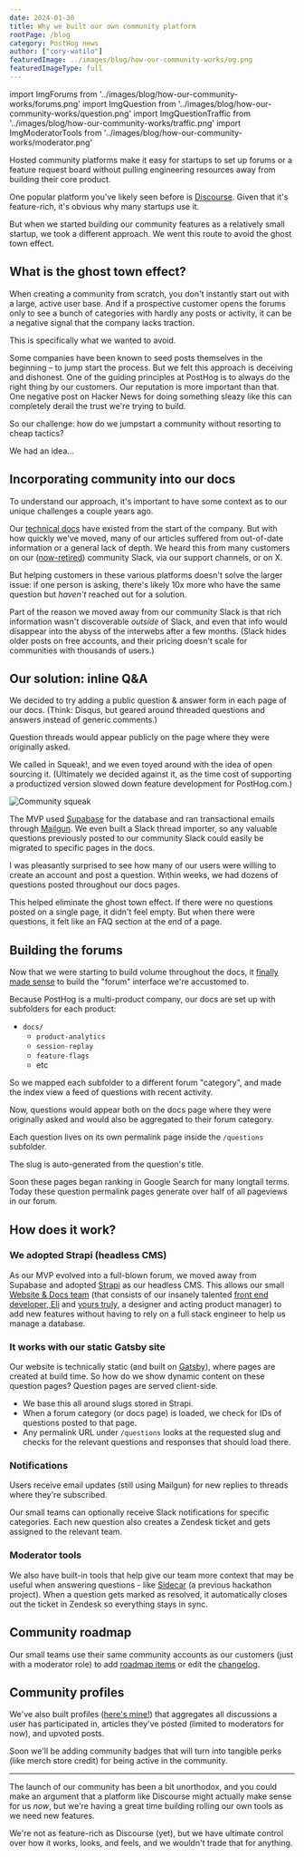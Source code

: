 ```yaml
---
date: 2024-01-30
title: Why we built our own community platform
rootPage: /blog
category: PostHog news
author: ["cory-watilo"]
featuredImage: ../images/blog/how-our-community-works/og.png
featuredImageType: full
---
```


import ImgForums from '../images/blog/how-our-community-works/forums.png'
import ImgQuestion from '../images/blog/how-our-community-works/question.png'
import ImgQuestionTraffic from '../images/blog/how-our-community-works/traffic.png'
import ImgModeratorTools from '../images/blog/how-our-community-works/moderator.png'

Hosted community platforms make it easy for startups to set up forums or a feature request board without pulling engineering resources away from building their core product.

One popular platform you've likely seen before is [Discourse](https://www.discourse.org/). Given that it's feature-rich, it's obvious why many startups use it.

But when we started building our community features as a relatively small startup, we took a different approach. We went this route to avoid the ghost town effect.

## What is the ghost town effect?

When creating a community from scratch, you don't instantly start out with a large, active user base. And if a prospective customer opens the forums only to see a bunch of categories with hardly any posts or activity, it can be a negative signal that the company lacks traction.

This is specifically what we wanted to avoid.

Some companies have been known to seed posts themselves in the beginning – to jump start the process. But we felt this approach is deceiving and dishonest. One of the guiding principles at PostHog is to always do the right thing by our customers. Our reputation is more important than that. One negative post on Hacker News for doing something sleazy like this can completely derail the trust we're trying to build.

So our challenge: how do we jumpstart a community without resorting to cheap tactics?

We had an idea…

## Incorporating community into our docs

To understand our approach, it's important to have some context as to our unique challenges a couple years ago.

Our [technical docs](/docs) have existed from the start of the company. But with how quickly we've moved, many of our articles suffered from out-of-date information or a general lack of depth. We heard this from many customers on our ([now-retired](/blog/slack-closure)) community Slack, via our support channels, or on X.

But helping customers in these various platforms doesn't solve the larger issue: if one person is asking, there's likely 10x more who have the same question but *haven't* reached out for a solution.

Part of the reason we moved away from our community Slack is that rich information wasn't discoverable *outside* of Slack, and even that info would disappear into the abyss of the interwebs after a few months. (Slack hides older posts on free accounts, and their pricing doesn't scale for communities with thousands of users.)

## Our solution: inline Q&A

We decided to try adding a public question & answer form in each page of our docs. (Think: Disqus, but geared around threaded questions and answers instead of generic comments.)

Question threads would appear publicly on the page where they were originally asked.

We called in Squeak!, and we even toyed around with the idea of open sourcing it. (Ultimately we decided against it, as the time cost of supporting a productized version slowed down feature development for PostHog.com.)

![Community squeak](../images/blog/how-our-community-works/squeak.png)

The MVP used [Supabase](https://supabase.com) for the database and ran transactional emails through [Mailgun](https://www.mailgun.com). We even built a Slack thread importer, so any valuable questions previously posted to our community Slack could easily be migrated to specific pages in the docs.

I was pleasantly surprised to see how many of our users were willing to create an account and post a question. Within weeks, we had dozens of questions posted throughout our docs pages.

This helped eliminate the ghost town effect. If there were no questions posted on a single page, it didn't feel empty. But when there were questions, it felt like an FAQ section at the end of a page.

## Building the forums

Now that we were starting to build volume throughout the docs, it [finally made sense](https://github.com/PostHog/posthog.com/pull/3007) to build the "forum" interface we're accustomed to.

Because PostHog is a multi-product company, our docs are set up with subfolders for each product:

- `docs/`
  - `product-analytics`
  - `session-replay`
  - `feature-flags`
  - etc

So we mapped each subfolder to a different forum "category", and made the index view a feed of questions with recent activity.

<ProductScreenshot
  imageLight={ImgForums} 
  alt="Community forums" 
  classes="rounded"
/>

Now, questions would appear both on the docs page where they were originally asked and would also be aggregated to their forum category.

Each question lives on its own permalink page inside the `/questions` subfolder.

<ProductScreenshot
  imageLight={ImgQuestion} 
  alt="Community question" 
  classes="rounded"
/>

The slug is auto-generated from the question's title.

Soon these pages began ranking in Google Search for many longtail terms. Today these question permalink pages generate over half of all pageviews in our forum.

<ProductScreenshot
  imageLight={ImgQuestionTraffic} 
  alt="Question traffic" 
  classes="rounded"
/>

## How does it work?

### We adopted Strapi (headless CMS)

As our MVP evolved into a full-blown forum, we moved away from Supabase and adopted [Strapi](https://strapi.io/) as our headless CMS. This allows our small [Website & Docs team](/handbook/small-teams/website-docs) (that consists of our insanely talented [front end developer, Eli](/community/profiles/3) and [yours truly](/community/profiles/2), a designer and acting product manager) to add new features without having to rely on a full stack engineer to help us manage a database.

### It works with our static Gatsby site

Our website is technically static (and built on [Gatsby](https://www.gatsbyjs.com/docs)), where pages are created at build time. So how do we show dynamic content on these question pages? Question pages are served client-side.

- We base this all around slugs stored in Strapi.
- When a forum category (or docs page) is loaded, we check for IDs of questions posted to that page.
- Any permalink URL under `/questions` looks at the requested slug and checks for the relevant questions and responses that should load there.

### Notifications

Users receive email updates (still using Mailgun) for new replies to threads where they're subscribed.

Our small teams can optionally receive Slack notifications for specific categories. Each new question also creates a Zendesk ticket and gets assigned to the relevant team.

### Moderator tools

We also have built-in tools that help give our team more context that may be useful when answering questions - like [Sidecar](/roadmap/sidecar) (a previous hackathon project). When a question gets marked as resolved, it automatically closes out the ticket in Zendesk so everything stays in sync.

<ProductScreenshot
  imageLight={ImgModeratorTools} 
  alt="Moderator tools" 
  classes="rounded"
/>

## Community roadmap

Our small teams use their same community accounts as our customers (just with a moderator role) to add [roadmap items](/roadmap) or edit the [changelog](/changelog).

## Community profiles

We've also built profiles ([here's mine!](/community/profiles/2)) that aggregates all discussions a user has participated in, articles they've posted (limited to moderators for now), and upvoted posts.

Soon we'll be adding community badges that will turn into tangible perks (like merch store credit) for being active in the community.

---

The launch of our community has been a bit unorthodox, and you could make an argument that a platform like Discourse might actually make sense for us *now*, but we're having a great time building rolling our own tools as we need new features.

We're not as feature-rich as Discourse (yet), but we have ultimate control over how it works, looks, and feels, and we wouldn't trade that for anything.
